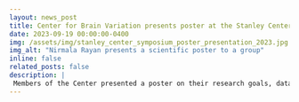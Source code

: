 ```yaml
---
layout: news_post
title: Center for Brain Variation presents poster at the Stanley Center Symposium
date: 2023-09-19 00:00:00-0400
img: /assets/img/stanley_center_symposium_poster_presentation_2023.jpg
img_alt: "Nirmala Rayan presents a scientific poster to a group"
inline: false
related_posts: false
description: |
 Members of the Center presented a poster on their research goals, data generation and analysis methods, and plan for enhancing diverse perspectives (PEDP) at the biannual [Stanley Center Symposium]( https://www.broadinstitute.org/symposium/severe-mental-illness-towards-therapeutics). This year's symposium brought scientists working on the frontiers of genetics, neurobiology, computational psychiatry, and therapeutic development for neuropsychiatric disorders together. Presentations and discussions focused on how to turn genetic discoveries into better therapeutics for severe mental illnesses. Check out the poster [here](/assets/pdf/bican_stanley_center_symposium_poster.2023.pdf).
---
```

